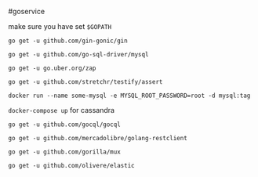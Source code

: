 #goservice

make sure you have set `$GOPATH`

```go get -u github.com/gin-gonic/gin```

```go get -u github.com/go-sql-driver/mysql```

```go get -u go.uber.org/zap```

```go get -u github.com/stretchr/testify/assert```

```docker run --name some-mysql -e MYSQL_ROOT_PASSWORD=root -d mysql:tag```

```docker-compose up``` for cassandra 

```go get -u github.com/gocql/gocql```

```go get -u github.com/mercadolibre/golang-restclient```

```go get -u github.com/gorilla/mux ```

```go get -u github.com/olivere/elastic ```
